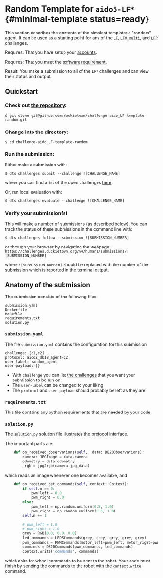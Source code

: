 # Random Template for `aido5-LF*` {#minimal-template status=ready}


This section describes the contents of the simplest template: a "random" agent. It can be used as a starting point for any of the [`LF`](#lf), [`LFV_multi`](#lf_vm), and [`LFP`](#lf_p) challenges.

<div class='requirements' markdown='1'>

Requires: That you have setup your [accounts](#cm-accounts).

Requires: That you meet the [software requirement](#cm-sw).

Result: You make a submission to all of the `LF*` challenges and can view their status and output.

</div>


## Quickstart

### Check out [the repository](https://github.com/duckietown/challenge-aido_LF-template-random):

    $ git clone git@github.com:duckietown/challenge-aido_LF-template-random.git


### Change into the directory:

    $ cd challenge-aido_LF-template-random

### Run the submission:

Either make a submission with:

    $ dts challenges submit --challenge ![CHALLENGE_NAME]

where you can find a list of the open challenges [here](https://challenges.duckietown.org/v4/humans/challenges).


Or, run local evaluation with:

    $ dts challenges evaluate --challenge ![CHALLENGE_NAME]

### Verify your submission(s)

This will make a number of submissions (as described below). You can track the status of these submissions in the command line with:

    $ dts challenges follow --submission ![SUBMISSION_NUMBER]

or through your browser by navigating the webpage: `https://challenges.duckietown.org/v4/humans/submissions/![SUBMISSION_NUMBER]`

where `![SUBMISSION_NUMBER]` should be replaced with the number of the submission which is reported in the terminal output.



## Anatomy of the submission

The submission consists of the following files:

    submission.yaml
    Dockerfile
    Makefile
    requirements.txt
    solution.py

### `submission.yaml`

The file `submission.yaml` contains the configuration for this submission:

```
challenge: [c1,c2]
protocol: aido2_db18_agent-z2
user-label: random_agent
user-payload: {}
```

 - With `challenge` you can list [the challenges](#part:aido-rules) that you want your submission to be run on.
 - The `user-label` can be changed to your liking
 - The `protocol` and `user-payload` should probably be left as they are.

### `requirements.txt`

This file contains any python requirements that are needed by your code.


### `solution.py`

The `solution.py` solution file illustrates the protocol interface.

The important parts are:

```python
    def on_received_observations(self,  data: DB20Observations):
        camera: JPGImage = data.camera
        odometry = data.odometry
        _rgb = jpg2rgb(camera.jpg_data)
```

which reads an image whenever one becomes available, and

```python
    def on_received_get_commands(self, context: Context):
        if self.n == 0:
            pwm_left = 0.0
            pwm_right = 0.0
        else:
            pwm_left = np.random.uniform(0.5, 1.0)
            pwm_right = np.random.uniform(0.5, 1.0)
        self.n += 1

        # pwm_left = 1.0
        # pwm_right = 1.0
        grey = RGB(0.0, 0.0, 0.0)
        led_commands = LEDSCommands(grey, grey, grey, grey, grey)
        pwm_commands = PWMCommands(motor_left=pwm_left, motor_right=pwm_right)
        commands = DB20Commands(pwm_commands, led_commands)
        context.write('commands', commands)
```

which asks for wheel commands to be sent to the robot. Your code must finish by sending the commands to the robot with the `context.write` command.



